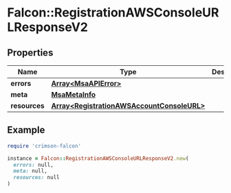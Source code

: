 # Falcon::RegistrationAWSConsoleURLResponseV2

## Properties

| Name | Type | Description | Notes |
| ---- | ---- | ----------- | ----- |
| **errors** | [**Array&lt;MsaAPIError&gt;**](MsaAPIError.md) |  | [optional] |
| **meta** | [**MsaMetaInfo**](MsaMetaInfo.md) |  |  |
| **resources** | [**Array&lt;RegistrationAWSAccountConsoleURL&gt;**](RegistrationAWSAccountConsoleURL.md) |  |  |

## Example

```ruby
require 'crimson-falcon'

instance = Falcon::RegistrationAWSConsoleURLResponseV2.new(
  errors: null,
  meta: null,
  resources: null
)
```

